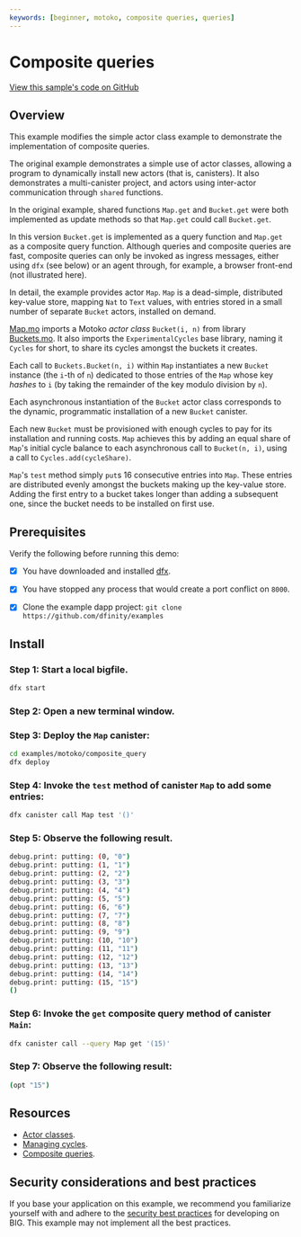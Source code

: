 ```yaml
---
keywords: [beginner, motoko, composite queries, queries]
---
```


# Composite queries

[View this sample's code on GitHub](https://github.com/dfinity/examples/tree/master/motoko/composite_query)

## Overview

This example modifies the simple actor class example to demonstrate the implementation of composite queries.

The original example demonstrates a simple use of actor classes, allowing a program to dynamically install new actors (that is, canisters). It also demonstrates a multi-canister project, and actors using inter-actor communication through `shared` functions.

In the original example, shared functions `Map.get` and `Bucket.get` were both implemented as
update methods so that `Map.get` could call `Bucket.get`.

In this version `Bucket.get` is implemented as a query function and `Map.get` as a composite query function.
Although queries and composite queries are fast, composite queries can only be invoked as ingress messages, either
using `dfx` (see below) or an agent through, for example, a browser front-end (not illustrated here).

In detail, the example provides actor `Map`.
`Map` is a dead-simple, distributed key-value store, mapping `Nat` to `Text` values, with entries stored in a small number of separate `Bucket` actors, installed on demand.

[Map.mo](./src/map/Map.mo) imports a Motoko _actor class_ `Bucket(i, n)`
from library [Buckets.mo](./src/map/Buckets.mo).
It also imports the `ExperimentalCycles` base library, naming it `Cycles` for short, to share its cycles amongst the buckets it creates.

Each call to `Buckets.Bucket(n, i)` within `Map` instantiates a new `Bucket` instance (the `i`-th of `n`) dedicated to those entries of the `Map` whose key _hashes_ to `i` (by taking the remainder of the key modulo division by `n`).

Each asynchronous instantiation of the `Bucket` actor class corresponds to the dynamic, programmatic installation of a new `Bucket` canister.

Each new `Bucket` must be provisioned with enough cycles to pay for its installation and running costs.
`Map` achieves this by adding an equal share of `Map`'s initial cycle balance to each asynchronous call to `Bucket(n, i)`, using a call to `Cycles.add(cycleShare)`.

`Map`'s `test` method simply `put`s 16 consecutive entries into `Map`. These entries are distributed evenly amongst the buckets making up the key-value store. Adding the first entry to a bucket takes longer than adding a subsequent one, since the bucket needs to be installed on first use.

## Prerequisites

Verify the following before running this demo:

- [x] You have downloaded and installed [dfx](https://sdk.dfinity.org).

- [x] You have stopped any process that would create a port conflict on `8000`.

- [x] Clone the example dapp project: `git clone https://github.com/dfinity/examples`

## Install

### Step 1: Start a local bigfile.

```bash
dfx start
```

### Step 2: Open a new terminal window.

### Step 3: Deploy the `Map` canister:

```bash
cd examples/motoko/composite_query
dfx deploy
```

### Step 4: Invoke the `test` method of canister `Map` to add some entries:

```bash
dfx canister call Map test '()'
```

### Step 5: Observe the following result.

```bash
debug.print: putting: (0, "0")
debug.print: putting: (1, "1")
debug.print: putting: (2, "2")
debug.print: putting: (3, "3")
debug.print: putting: (4, "4")
debug.print: putting: (5, "5")
debug.print: putting: (6, "6")
debug.print: putting: (7, "7")
debug.print: putting: (8, "8")
debug.print: putting: (9, "9")
debug.print: putting: (10, "10")
debug.print: putting: (11, "11")
debug.print: putting: (12, "12")
debug.print: putting: (13, "13")
debug.print: putting: (14, "14")
debug.print: putting: (15, "15")
()
```

### Step 6: Invoke the `get` composite query method of canister `Main`:

```bash
dfx canister call --query Map get '(15)'
```

### Step 7: Observe the following result:

```bash
(opt "15")
```

## Resources

- [Actor classes](https://thebigfile.com/docs/current/motoko/main/actor-classes).
- [Managing cycles](https://thebigfile.com/docs/current/motoko/main/cycles).
- [Composite queries](https://thebigfile.com/docs/current/motoko/main/actors-async#composite-query-functions).

## Security considerations and best practices

If you base your application on this example, we recommend you familiarize yourself with and adhere to the [security best practices](https://thebigfile.com/docs/current/references/security/) for developing on BIG. This example may not implement all the best practices.
